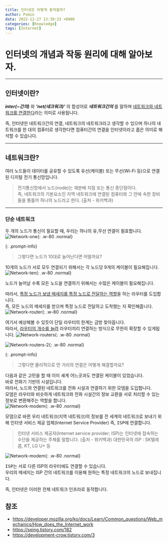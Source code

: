 ```yaml
---
title: 인터넷은 어떻게 동작할까?
author: Psmin
data: 2022-12-27 13:39:23 +0900
categories: [Knowledge]
tags: [Internet]
---
```


# 인터넷의 개념과 작동 원리에 대해 알아보자.

---

## 인터넷이란?

**_inter(~간의)_** 와 **_'net(네크워크)'_** 의 합성어로 **_네트워크간의_** 를 말하며 <u>네트워크와 네트워크를 연결한다</u>라는 의미로 사용됩니다.

즉, 인터넷읜 네트워크간의 연결, 네트워크의 네트워크라고 생각할 수 있으며 하나의 네트워크를 한 대의 컴퓨터로 생각한다면 컴퓨터간의 연결을 인터넷이라고 좁은 의미로 해석할 수 있습니다.

---

## 네트워크란?

여러 노드들이 데이터를 공유할 수 있도록 유선(케이블) 또는 무선(Wi-Fi 등)으로 연결된 디지털 전기 통신망입니다.

> 전기통신망에서 노드(node)는 재분배 지점 또는 통신 종단점이다.  
> 즉, 네트워크의 기본요소인 지역 네트워크에 연결된 컴퓨터와 그 안에 속한 장비들을 통틀어 하나의 노드라고 한다.
> (출처 - 위키백과)

---

### 단순 네트워크

두 개의 노드가 통신이 필요할 때, 우리는 하나의 유,무선 연결이 필효합니다.
![Network-one](/assets/img/network-01.png){: .w-80 .normal}

{: .prompt-info}

> 그렇다면 노드가 10대로 늘어난다면 어떨까요?

10개의 노드가 서로 모두 연결되기 위해서는 각 노드당 9개의 케이블이 필요해집니다.
![Network-ten](/assets/img/network-02.png){: .w-80 .normal}

노드가 늘어날 수록 모든 노드을 연결하기 위해서는 수많은 케이블이 필요해집니다.

따라서, <u>특정 노드가 보낸 메세지를 특정 노드로 전달하는 역할</u>을 하는 <kbd>라우터</kbd>를 도입합니다.  
즉, 모든 노드의 메세지를 받으며 특정 노드로 전달하고 도착했는 지 확인해줍니다.
![Network-router](/assets/img/network-03.png){: .w-80 .normal}

여기서 예상해볼 수 있듯이 단일 라우터의 한계는 금방 찾아옵니다.  
따라서, <u>라우터의 개수를 늘려</u> 라우터끼리 연결하는 방식으로 무한히 확장할 수 있게됩니다.
![Network-routers](/assets/img/network-04.png){: .w-80 .normal}

![Network-routers-2](/assets/img/network-05.png){: .w-80 .normal}

{: .prompt-info}

> 그렇다면 물리적으로 먼 거리의 연결은 어떻게 해결할까요?

다음과 같은 고민을 할 때 이미 셰계 어느곳과도 연결된 케이블이 있었습니다.  
바로 전화기 기반의 시설입니다.  
따라서, 노드와 연결된 네트워크를 전화 시설과 연결하기 위한 <kbd>모뎀</kbd>을 도입합니다.  
모뎀은 라우터와 비슷하게 네트워크와 전화 시설간의 정보 교환을 서로 처리할 수 있는 정보로 변환해주는 역할을 합니다.  
![Network-modem](/assets/img/network-06.png){: .w-80 .normal}

모뎀으로 바뀐 우리 네트워크(지역 네트워크)의 정보를 전 세계의 네트워크로 보내기 위해 인터넷 서비스 제공 업체(Internet Service Provider) 즉, <kbd>ISP</kbd>에 연결합니다.

> 인터넷 서비스 제공자(Internet service provider; ISP)는 인터넷에 접속하는 수단을 제공하는 주체를 말합니다. (출처 - 위키백과)
> 대한민국의 ISP : SK텔레콤, KT, LG U+ 등

![Network-modem](/assets/img/network-07.png){: .w-80 .normal}

<kbd>ISP</kbd>는 서로 다른 ISP의 라우터에도 연결할 수 있습니다.  
우리의 메세지는 ISP 간의 네트워크를 이용해 원하는 특정 네트워크의 노드로 보내집니다.

즉, 인터넷은 이러한 전체 네트워크 인프라로 동작합니다.

## 참조

- <https://developer.mozilla.org/ko/docs/Learn/Common_questions/Web_mechanics/How_does_the_Internet_work>
- <https://seing.tistory.com/182>
- <https://development-crow.tistory.com/3>
